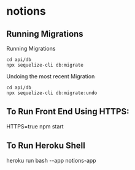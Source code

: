 # notions

## Running Migrations
Running Migrations
```shell
cd api/db
npx sequelize-cli db:migrate
```
Undoing the most recent Migration
```shell
cd api/db
npx sequelize-cli db:migrate:undo
```
## To Run Front End Using HTTPS:
HTTPS=true npm start

## To Run Heroku Shell
heroku run bash --app notions-app